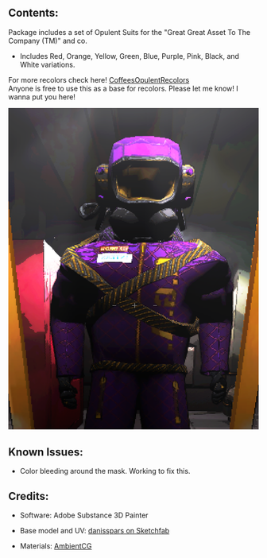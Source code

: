 ## Contents:

Package includes a set of Opulent Suits for the "Great Great Asset To The Company (TM)" and co.  

* Includes Red, Orange, Yellow, Green, Blue, Purple, Pink, Black, and White variations.

For more recolors check here! [CoffeesOpulentRecolors](https://thunderstore.io/c/lethal-company/p/Smartcoffee/CoffeesOpulentRecolors/)  
Anyone is free to use this as a base for recolors. Please let me know! I wanna put you here!

![](OpulentMetallic.png)

## Known Issues:

* Color bleeding around the mask. Working to fix this.

## Credits:

* Software: Adobe Substance 3D Painter

* Base model and UV: [danisspars on Sketchfab](https://sketchfab.com/3d-models/lethal-company-scavenger-model-game-rip-dbcd1bbe54e7485fb13d86b4b5cbaf6b)

* Materials: [AmbientCG](https://ambientcg.com/)
